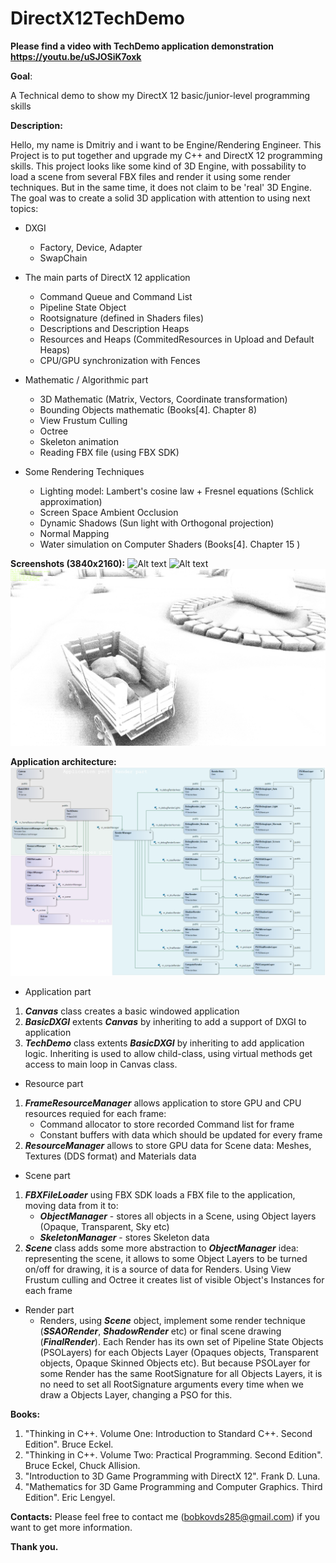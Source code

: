 # DirectX12TechDemo

**Please find a video with TechDemo application demonstration https://youtu.be/uSJOSiK7oxk**

**Goal**: 

A Technical demo to show my DirectX 12 basic/junior-level programming skills

**Description:**

Hello, my name is Dmitriy and i want to be Engine/Rendering Engineer. This Project is to put together and upgrade my C++ and DirectX 12 programming skills.
This project looks like some kind of 3D Engine, with possability to load a scene from several FBX files and render it using some render techniques. 
But in the same time, it does not claim to be 'real' 3D Engine. The goal was to create a solid 3D application with attention to using next topics:
* DXGI
  * Factory, Device, Adapter
  * SwapChain
  
* The main parts of DirectX 12 application    
  * Command Queue and Command List
  * Pipeline State Object
  * Rootsignature (defined in Shaders files) 
  * Descriptions and Description Heaps
  * Resources and Heaps (CommitedResources in Upload and Default Heaps)
  * CPU/GPU synchronization with Fences
  
* Mathematic / Algorithmic part
  * 3D Mathematic (Matrix, Vectors, Coordinate transformation)
  * Bounding Objects mathematic (Books[4]. Chapter 8)
  * View Frustum Culling
  * Octree
  * Skeleton animation
  * Reading FBX file (using FBX SDK)
 
 * Some Rendering Techniques
   * Lighting model: Lambert's cosine law + Fresnel equations (Schlick approximation)
   * Screen Space Ambient Occlusion
   * Dynamic Shadows (Sun light with Orthogonal projection)
   * Normal Mapping
   * Water simulation on Computer Shaders (Books[4]. Chapter 15  )

**Screenshots (3840x2160):**
![Alt text](/TechDemo/Screenshots/TechDemo_1.jpg?raw=true "Screenshot 1")
![Alt text](/TechDemo/Screenshots/TechDemo_3.jpg?raw=true "Screenshot 2")
![Alt text](/TechDemo/Screenshots/TechDemo_4.jpg?raw=true "Screenshot 3")

**Application architecture:**
![Alt text](/TechDemo/ClassDiagram.png?raw=true "ClassDiagram")
* Application part
1. __*Canvas*__ class creates a basic windowed application
2. __*BasicDXGI*__ extents __*Canvas*__ by inheriting to add a support of DXGI to application
3. __*TechDemo*__ class extents __*BasicDXGI*__ by inheriting to add application logic.
Inheriting is used to allow child-class, using virtual methods get access to main loop in Canvas class.

* Resource part
1. __*FrameResourceManager*__ allows application to store GPU and CPU resources requied for each frame:
   - Command allocator to store recorded Command list for frame
   - Constant buffers with data which should be updated for every frame
2. __*ResourceManager*__ allows to store GPU data for Scene data: Meshes, Textures (DDS format) and Materials data
* Scene part
1. __*FBXFileLoader*__ using FBX SDK loads a FBX file to the application, moving data from it to:
   - __*ObjectManager*__ - stores all objects in a Scene, using Object layers (Opaque, Transparent, Sky etc)
   - __*SkeletonManager*__ - stores Skeleton data
2. __*Scene*__ class adds some more abstraction to __*ObjectManager*__ idea: representing the scene, it allows to some Object Layers to be turned on/off for drawing, it is a source of data for Renders. Using View Frustum culling and Octree it creates list of visible Object's Instances for each frame

* Render part
  - Renders, using __*Scene*__ object, implement some render technique (__*SSAORender*__, __*ShadowRender*__ etc) or final scene drawing (__*FinalRender*__). Each Render has its own set of Pipeline State Objects (PSOLayers) for each Objects Layer (Opaques objects, Transparent objects, Opaque Skinned Objects etc). But because PSOLayer for some Render has the same RootSignature for all Objects Layers, it is no need to set all RootSignature arguments every time when we draw a Objects Layer, changing a PSO for this.

 **Books:**
 1. "Thinking in C++. Volume One: Introduction to Standard C++. Second Edition". Bruce Eckel.
 2. "Thinking in C++. Volume Two: Practical Programming. Second Edition". Bruce Eckel, Chuck Allision.
 3. "Introduction to 3D Game Programming with DirectX 12". Frank D. Luna.
 4. "Mathematics for 3D Game Programming and Computer Graphics. Third Edition". Eric Lengyel.
 
**Contacts:**
 Please feel free to contact me (bobkovds285@gmail.com) if you want to get more information.
 
 **Thank you.**
